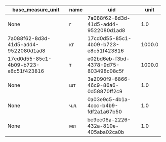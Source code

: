|base_measure_unit|name|uid|unit|
|-----------------|----|---|----|
|None|г|7a088f62-8d3d-41d5-add4-9522080d1ad8|1.0|
|7a088f62-8d3d-41d5-add4-9522080d1ad8|кг|17cd0d55-85c1-4b09-b723-e8c51f423816|1000.0|
|17cd0d55-85c1-4b09-b723-e8c51f423816|т|e02bd6eb-f3bd-4378-9d75-803498c08c5f|1000.0|
|None|шт|3a2090f9-6866-46c9-86a6-0d58870ff2c9|1.0|
|None|ч.л.|0a03e9c5-4b1a-4ccc-b4b9-fdf2a1a67b50|1.0|
|None|мл|bc9ec06a-2226-432a-810e-405aba02ca0b|1.0|

